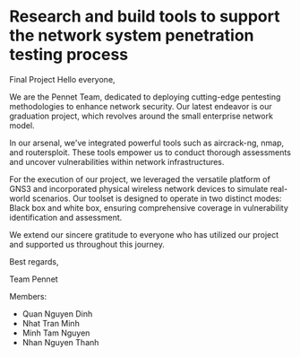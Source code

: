 # Research and build tools to support the network system penetration testing process
Final Project
Hello everyone,

We are the Pennet Team, dedicated to deploying cutting-edge pentesting methodologies to enhance network security. Our latest endeavor is our graduation project, which revolves around the small enterprise network model.

In our arsenal, we've integrated powerful tools such as aircrack-ng, nmap, and routersploit. These tools empower us to conduct thorough assessments and uncover vulnerabilities within network infrastructures.

For the execution of our project, we leveraged the versatile platform of GNS3 and incorporated physical wireless network devices to simulate real-world scenarios. Our toolset is designed to operate in two distinct modes: Black box and white box, ensuring comprehensive coverage in vulnerability identification and assessment.

We extend our sincere gratitude to everyone who has utilized our project and supported us throughout this journey.

Best regards,

Team Pennet

Members:
- Quan Nguyen Dinh
- Nhat Tran Minh
- Minh Tam Nguyen
- Nhan Nguyen Thanh

